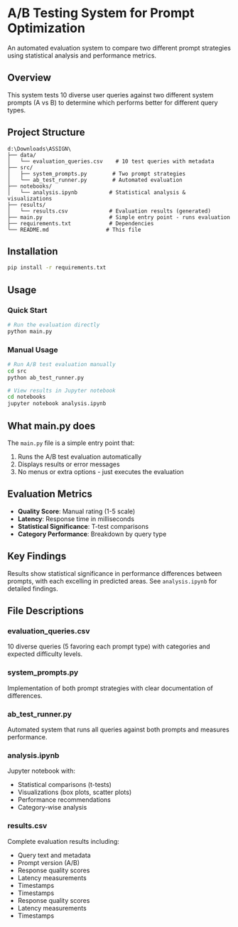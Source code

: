 # A/B Testing System for Prompt Optimization

An automated evaluation system to compare two different prompt strategies using statistical analysis and performance metrics.

## Overview

This system tests 10 diverse user queries against two different system prompts (A vs B) to determine which performs better for different query types.

## Project Structure

```
d:\Downloads\ASSIGN\
├── data/
│   └── evaluation_queries.csv    # 10 test queries with metadata
├── src/
│   ├── system_prompts.py        # Two prompt strategies
│   └── ab_test_runner.py        # Automated evaluation
├── notebooks/
│   └── analysis.ipynb          # Statistical analysis & visualizations
├── results/
│   └── results.csv             # Evaluation results (generated)
├── main.py                     # Simple entry point - runs evaluation
├── requirements.txt            # Dependencies
└── README.md                  # This file
```

## Installation

```bash
pip install -r requirements.txt
```

## Usage

### Quick Start
```bash
# Run the evaluation directly
python main.py
```

### Manual Usage
```bash
# Run A/B test evaluation manually
cd src
python ab_test_runner.py

# View results in Jupyter notebook
cd notebooks
jupyter notebook analysis.ipynb
```

## What main.py does

The `main.py` file is a simple entry point that:
1. Runs the A/B test evaluation automatically
2. Displays results or error messages
3. No menus or extra options - just executes the evaluation

## Evaluation Metrics

- **Quality Score**: Manual rating (1-5 scale)
- **Latency**: Response time in milliseconds
- **Statistical Significance**: T-test comparisons
- **Category Performance**: Breakdown by query type

## Key Findings

Results show statistical significance in performance differences between prompts, with each excelling in predicted areas. See `analysis.ipynb` for detailed findings.

## File Descriptions

### evaluation_queries.csv
10 diverse queries (5 favoring each prompt type) with categories and expected difficulty levels.

### system_prompts.py
Implementation of both prompt strategies with clear documentation of differences.

### ab_test_runner.py
Automated system that runs all queries against both prompts and measures performance.

### analysis.ipynb
Jupyter notebook with:
- Statistical comparisons (t-tests)
- Visualizations (box plots, scatter plots)
- Performance recommendations
- Category-wise analysis

### results.csv
Complete evaluation results including:
- Query text and metadata
- Prompt version (A/B)
- Response quality scores
- Latency measurements
- Timestamps
- Timestamps
- Response quality scores
- Latency measurements
- Timestamps
